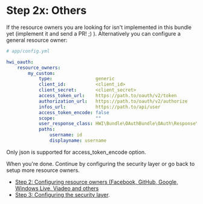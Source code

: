 Step 2x: Others
===============
If the resource owners you are looking for isn't implemented in this bundle yet
(implement it and send a PR! ;) ). Alternatively you can configure a general
resource owner:

``` yaml
# app/config.yml

hwi_oauth:
    resource_owners:
        my_custom:
            type:                generic
            client_id:           <client_id>
            client_secret:       <client_secret>
            access_token_url:    https://path.to/oauth/v2/token
            authorization_url:   https://path.to/oauth/v2/authorize
            infos_url:           https://path.to/api/user
            access_token_encode: false
            scope:               ""
            user_response_class: HWI\Bundle\OAuthBundle\OAuth\Response\PathUserResponse
            paths:
                username: id
                displayname: username
```

Only json is supported for access_token_encode option.

When you're done. Continue by configuring the security layer or go back to
setup more resource owners.

- [Step 2: Configuring resource owners (Facebook, GitHub, Google, Windows Live, Viadeo and others](2-configuring_resource_owners.md)
- [Step 3: Configuring the security layer](3-configuring_the_security_layer.md).
